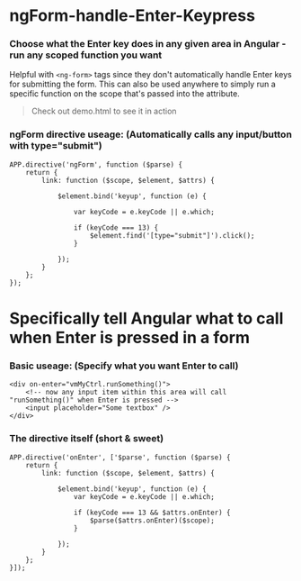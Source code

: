 # ngForm-handle-Enter-Keypress

### Choose what the Enter key does in any given area in Angular - run any scoped function you want

Helpful with `<ng-form>` tags since they don't automatically handle Enter keys for submitting the form.
This can also be used anywhere to simply run a specific function on the scope that's passed into the attribute.

>  Check out demo.html to see it in action

### ngForm directive useage: (Automatically calls any input/button with type="submit")

    APP.directive('ngForm', function ($parse) {
        return {
            link: function ($scope, $element, $attrs) {

                $element.bind('keyup', function (e) {

                    var keyCode = e.keyCode || e.which;

                    if (keyCode === 13) {
                        $element.find('[type="submit"]').click();
                    }

                });
            }
        };
    });

# Specifically tell Angular what to call when Enter is pressed in a form

### Basic useage: (Specify what you want Enter to call)

    <div on-enter="vmMyCtrl.runSomething()">
        <!-- now any input item within this area will call "runSomething()" when Enter is pressed -->
        <input placeholder="Some textbox" />
    </div>

### The directive itself (short & sweet)

    APP.directive('onEnter', ['$parse', function ($parse) {
        return {
            link: function ($scope, $element, $attrs) {

                $element.bind('keyup', function (e) {
                    var keyCode = e.keyCode || e.which;

                    if (keyCode === 13 && $attrs.onEnter) {
                        $parse($attrs.onEnter)($scope);
                    }

                });
            }
        };
    }]);
